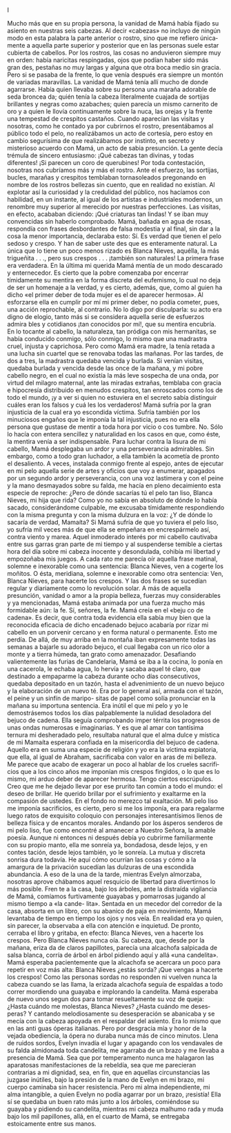  I


Mucho más que en su propia persona, la vanidad de Mamá había fijado su
asiento en nuestras seis cabezas. Al decir «cabezas» no incluyo de ningún
modo en esta palabra la parte anterior o rostro, sino que me refiero única­
mente a aquella parte superior y posterior que en las personas suele estar
cubierta de cabellos. Por los rostros, las cosas no anduvieron siempre muy
en orden: había naricitas respingadas, ojos que podían haber sido más gran­
des, pestañas no muy largas y alguna que otra boca medio sin gracia. Pero
si se pasaba de la frente, lo que venía después era siempre un montón de
variadas maravillas. La vanidad de Mamá tenía allí mucho de donde agarrarse.
Había quien llevaba sobre su persona una maraña adorable de seda broncea­
da; quién tenía la cabeza literalmente cuajada de sortijas brillantes y negras
como azabaches; quien parecía un mismo carnerito de oro y a quien le llovía
 continuamente sobre la nuca, las orejas y la frente una tempestad de crespitos
castaños.
 Cuando aparecían las visitas y nosotras, como he contado ya por cubrirnos
el rostro, presentábamos al público todo el pelo, no realizábamos un acto de
cortesía, pero estoy en cambio segurísima de que realizábamos por instinto,
en secreto y misterioso acuerdo con Mamá, un acto de sabia presunción.
 La gente decía trémula de sincero entusiasmo:
 ¡Qué cabezas tan divinas, y todas diferentes! ¡Si parecen un coro de
querubines!
 Por toda contestación, nosotras nos cubríamos más y más el rostro. Ante
el esfuerzo, las sortijas, bucles, marañas y crespitos temblaban tornasoleados
pregonando en nombre de los rostros bellezas sin cuento, que en realidad
no existían. Al explotar así la curiosidad y la credulidad del público, nos
hacíamos con habilidad, en un instante, al igual de los artistas e industriales
modernos, un renombre muy superior al merecido por nuestras perfecciones.
Las visitas, en efecto, acababan diciendo:
 ¡Qué criaturas tan lindas!
 Y se iban muy convencidas sin haberlo comprobado. Mamá, bañada en agua
de rosas, respondía con frases desbordantes de falsa modestia y al final, sin
dar a la cosa la menor importancia, declaraba esto:
 Sí. Es verdad que tienen el pelo sedoso y crespo. Y han de saber uste­
des que es enteramente natural. La única que lo tiene un poco menos rizado
es Blanca Nieves, aquélla, la más trigueñita . . ., pero sus crespos . . . ¡también
son naturales!
 La primera frase era verdadera. En la última mi querida Mamá mentía
de un modo descarado y enternecedor. Es cierto que la pobre comenzaba por
encerrar tímidamente su mentira en la forma discreta del eufemismo, lo cual
no deja de ser un homenaje a la verdad, y es cierto, además, que, como al­
guien ha dicho «el primer deber de toda mujer es el de aparecer hermosa».
Al esforzarse ella en cumplir por mí mi primer deber, no podía cometer, pues,
una acción reprochable, al contrario. No lo digo por disculparla: su acto era
digno de elogio, tanto más si se considera aquella serie de esfuerzos admira­
bles y cotidianos ¡tan conocidos por mí!, que su mentira encubría.
 En lo tocante al cabello, la naturaleza, tan pródiga con mis hermanitas, se
había conducido conmigo, sólo conmigo, lo mismo que una madrastra cruel,
injusta y caprichosa. Pero como Mamá era madre, la tenía retada a una lucha
sin cuartel que se renovaba todas las mañanas. Por las tardes, de dos a tres,
la madrastra quedaba vencida y burlada. Si venían visitas, quedaba burlada
y vencida desde las once de la mañana, y mi pobre cabello negro, en el cual
no existía la más leve sospecha de una onda, por virtud del milagro maternal,
ante las miradas extrañas, temblaba con gracia e hipocresía distribuido en
menudos crespitos, tan enroscados como los de todo el mundo, ¡y a ver si
quien no estuviera en el secreto sabía distinguir cuáles eran los falsos y cuá­
les los verdaderos!
 Mamá sufría por la gran injusticia de la cual era yo escondida víctima.
Sufría también por los minuciosos engaños que le imponía la tal injusticia,
pues no era ella persona que gustase de mentir a toda hora por vicio o cos­
tumbre. No. Sólo lo hacía con entera sencillez y naturalidad en los casos en
que, como éste, la mentira venía a ser indispensable.
 Para luchar contra la lisura de mi cabello, Mamá desplegaba un ardor y
una perseverancia admirables. Sin embargo, como a todo gran luchador, a
ella también la acometía de pronto el desaliento. A veces, instalada conmigo
frente al espejo, antes de ejecutar en mi pelo aquella serie de artes y oficios
que voy a enumerar, apagados por un segundo ardor y perseverancia, con
una voz lastimera y con el peine y la mano desmayados sobre su falda, me
hacía en pleno decaimiento esta especie de reproche:
 ¿Pero de dónde sacarías tú el pelo tan liso, Blanca Nieves, mi hija que­
rida?
 Como yo no sabía en absoluto de dónde lo había sacado, considerándome
culpable, me excusaba tímidamente respondiendo con la misma pregunta y
con la misma dulzura en la voz:
 ¿Y de dónde lo sacaría de verdad, Mamaíta?
 Si Mamá sufría de que yo tuviera el pelo liso, yo sufría mil veces más de
que ella se empeñara en encrespármelo así, contra viento y marea. Aquel
inmoderado interés por mi cabello cautivaba entre sus garras gran parte de
mi tiempo y al suspenderse temible a ciertas hora del día sobre mi cabeza
inocente y desondulada, cohibía mi libertad y empozoñaba mis juegos. A
cada rato me parecía oír aquella frase matinal, solemne e inexorable como
una sentencia:
 Blanca Nieves, ven a cogerte los moñitos.
 O ésta, meridiana, solemne e inexorable como otra sentencia:
 Ven, Blanca Nieves, para hacerte los crespos.
 Y las dos frases se sucedían regular y diariamente como lo revolución
solar.
 A más de aquella presunción, vanidad o amor a la propia belleza, fuerzas
muy considerables y ya mencionadas, Mamá estaba animada por una fuerza
mucho más formidable aún: la fe. Sí, señores, la fe. Mamá creía en el «beju­
co de cadena». Es decir, que contra toda evidencia ella sabía muy bien que
la reconocida eficacia de dicho encadenado bejuco acabaría por rizar mi
cabello en un porvenir cercano y en forma natural o permanente. Esto me
perdía. De allá, de muy arriba en la montaña iban expresamente todas las
semanas a bajarle su adorado bejuco, el cual llegaba con un rico olor a monte
y a tierra húmeda, tan grato como amenazador. Desafiando valientemente las
furias de Candelaria, Mamá se iba a la cocina, lo ponía en una cacerola, le
echaba agua, lo hervía y sacaba aquel té claro, que destinado a empaparme
la cabeza durante ocho días consecutivos, quedaba depositado en un tazón,
hasta el advenimiento de un nuevo bejuco y la elaboración de un nuevo té.
 Era por lo general así, armada con el tazón, el peine y un sinfín de maripo-
 sitas de papel como solía pronunciar en la mañana su importuna sentencia.
Era inútil el que mi pelo y yo le demostrásemos todos los días palpablemente
la nulidad desoladora del bejuco de cadena. Ella seguía comprobando imper­
térrita los progresos de unas ondas numerosas e imaginarias. Y es que al
amar con tantísima ternura mi desheradado pelo, resultaba natural que el alma
dulce y mística de mi Mamaíta esperara confiada en la misericordia del bejuco
de cadena. Aquello era en suma una especie de religión y yo era la víctima
expiatoria, que ella, al igual de Abraham, sacrificaba con valor en aras de mi
belleza.
 Me parece que acabo de exagerar un poco al hablar de los crueles sacrifi­
cios que a los cinco años me imponían mis crespos fingidos, o lo que es lo
mismo, mi arduo deber de aparecer hermosa. Tengo ciertos escrúpulos.
Creo que me he dejado llevar por ese prurito tan común a todo el mundo:
el deseo de brillar. He querido brillar por el sufrimiento y exaltarme en la
compasión de ustedes. En el fondo no merezco tal exaltación. Mi pelo liso
me imponía sacrificios, es cierto, pero si me los imponía, era para regalarme
luego ratos de exquisito coloquio con personajes interesantísimos llenos de
 belleza física y de encantos morales. Andando por los ásperos senderos de
mi pelo liso, fue como encontré al amanecer a Nuestro Señora, la amable
 poesía. Aunque ni entonces ni después debía yo cubrirme familiarmente
 con su propio manto, ella me sonreía ya, bondadosa, desde lejos, y en contes­
 tación, desde lejos también, yo le sonreía. La mutua y discreta sonrisa dura
 todavía.
 He aquí cómo ocurrían las cosas y cómo a la amargura de la privación
sucedían las dulzuras de una escondida abundancia.
 A eso de la una de la tarde, mientras Evelyn almorzaba, nosotras aprove­
chábamos aquel resquicio de libertad para divertirnos lo más posible. Fren­
te a la casa, bajo los árboles, ante la distraída vigilancia de Mamá, comíamos
furtivamente guayabas y pomarrosas jugando al mismo tiempo a «la cande-
lita». Sentada en un mecedor del corredor de la casa, absorta en un libro,
con su abanico de paja en movimiento, Mamá levantaba de tiempo en tiempo
los ojos y nos veía. En realidad era yo quien, sin parecer, la observaba a
ella con atención e inquietud. De pronto, cerraba el libro y gritaba, en
efecto:
 Blanca Nieves, ven a hacerte los crespos.
 Pero Blanca Nieves nunca oía. Su cabeza, que, desde por la mañana, eriza­
da de claros papillotes, parecía una alcachofa salpicada de salsa blanca, corría
de árbol en árbol pidiendo aquí y allá «una candelita». Mamá esperaba
pacientemente que la alcachofa se acercara un poco para repetir en voz más
alta:
 Blanca Nieves ¿estás sorda? ¡Que vengas a hacerte los crespos!
 Como las personas sordas no responden ni vuelven nunca la cabeza cuando
se las llama, la erizada alcachofa seguía de espaldas a todo correr mordiendo
 una guayaba e implorando la candelita. Mamá esperaba de nuevo unos segun­
dos para tomar resueltamente su voz de queja:
 ¿Hasta cuándo me molestas, Blanca Nieves? ¿Hasta cuándo me deses­
peras?
 Y cantando melodiosamente su desesperación se abanicaba y se mecía con
la cabeza apoyada en el respaldar del asiento. Era lo mismo que en las anti­
guas óperas italianas. Pero por desgracia mía y honor de la vejada obediencia,
la ópera no duraba nunca más de cinco minutos. Llena de ruidos sordos,
Evelyn invadía el lugar y apagando con los vendavales de su falda almidonada
toda candelita, me agarraba de un brazo y me llevaba a presencia de Mamá.
Sea que por temperamento nunca me halagaron las aparatosas manifestaciones
de la rebeldía, sea que me parecieran contrarias a mi dignidad, sea, en fin,
que en aquellas circunstancias las juzgase inútiles, bajo la presión de la mano
de Evelyn en mi brazo, mi cuerpo caminaba sin hacer resistencia. Pero mi
alma independiente, mi alma intangible, a quien Evelyn no podía agarrar por
un brazo, ¡resistía! Ella sí se quedaba un buen rato más junto a los árboles,
comiéndose su guayaba y pidiendo su candelita, mientras mi cabeza malhumo­
rada y muda bajo los mil papillones, allá, en el cuarto de Mamá, se entregaba
estoicamente entre sus manos.

